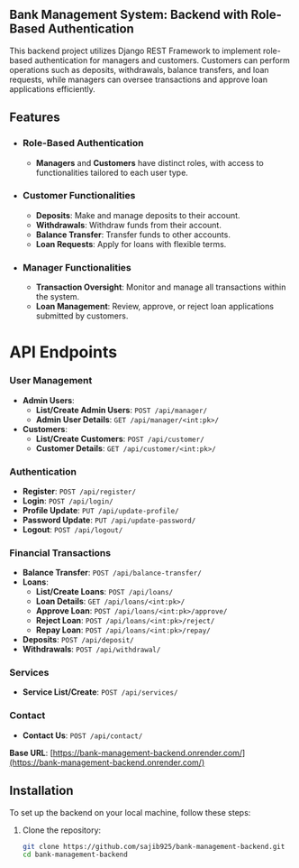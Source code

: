 ## Bank Management System: Backend with Role-Based Authentication

This backend project utilizes Django REST Framework to implement role-based authentication for managers and customers. Customers can perform operations such as deposits, withdrawals, balance transfers, and loan requests, while managers can oversee transactions and approve loan applications efficiently.



## Features

- ### Role-Based Authentication
  - **Managers** and **Customers** have distinct roles, with access to functionalities tailored to each user type.

- ### Customer Functionalities
  - **Deposits**: Make and manage deposits to their account.
  - **Withdrawals**: Withdraw funds from their account.
  - **Balance Transfer**: Transfer funds to other accounts.
  - **Loan Requests**: Apply for loans with flexible terms.

- ### Manager Functionalities
  - **Transaction Oversight**: Monitor and manage all transactions within the system.
  - **Loan Management**: Review, approve, or reject loan applications submitted by customers.


# API Endpoints

### User Management
- **Admin Users**:
  - **List/Create Admin Users**: `POST /api/manager/`
  - **Admin User Details**: `GET /api/manager/<int:pk>/`
- **Customers**:
  - **List/Create Customers**: `POST /api/customer/`
  - **Customer Details**: `GET /api/customer/<int:pk>/`

### Authentication
- **Register**: `POST /api/register/`
- **Login**: `POST /api/login/`
- **Profile Update**: `PUT /api/update-profile/`
- **Password Update**: `PUT /api/update-password/`
- **Logout**: `POST /api/logout/`

### Financial Transactions
- **Balance Transfer**: `POST /api/balance-transfer/`
- **Loans**:
  - **List/Create Loans**: `POST /api/loans/`
  - **Loan Details**: `GET /api/loans/<int:pk>/`
  - **Approve Loan**: `POST /api/loans/<int:pk>/approve/`
  - **Reject Loan**: `POST /api/loans/<int:pk>/reject/`
  - **Repay Loan**: `POST /api/loans/<int:pk>/repay/`
- **Deposits**: `POST /api/deposit/`
- **Withdrawals**: `POST /api/withdrawal/`

### Services
- **Service List/Create**: `POST /api/services/`

### Contact
- **Contact Us**: `POST /api/contact/`



**Base URL**: [https://bank-management-backend.onrender.com/](https://bank-management-backend.onrender.com/)

## Installation

To set up the backend on your local machine, follow these steps:

1. Clone the repository:
   ```bash
   git clone https://github.com/sajib925/bank-management-backend.git
   cd bank-management-backend
